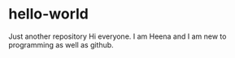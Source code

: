# hello-world
Just another repository
Hi everyone.
I am Heena and I am new to programming as well as github.
